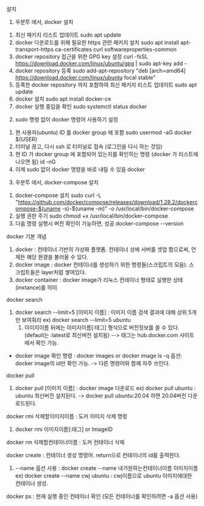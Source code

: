 설치 
 1. 우분투 에서, docker 설치
  1) 최신 패키지 리스트 업데이트
     sudo apt update
  2) docker 다운로드를 위해 필요한 https 관련 패키지 설치
     sudo apt install apt-transport-https ca-certificates curl softwareproperties-common
  3) docker repository 접근을 위한 GPG key 설정
     curl -fsSL https://download.docker.com/linux/ubuntu/gpg | sudo apt-key add -
  4) docker repository 등록
     sudo add-apt-repository "deb [arch=amd64] https://download.docker.com/linux/ubuntu focal stable"
  5) 등록한 docker repository 까지 포함하여 최신 패키지 리스트 업데이트
     sudo apt update
  6) docker 설치
     sudo apt install docker-ce
  7) docker 실행 중임을 확인
     sudo systemctl status docker

 2. sudo 명령 없이 docker 명령어 사용하기 설정
  1) 현 사용자(ubuntu) ID 를 docker group 에 포함
     sudo usermod -aG docker ${USER}
  2) 터미널 끊고, 다시 ssh 로 터미널로 접속 (로그인을 다시 하는 것임)
  3) 현 ID 가 docker group 에 포함되어 있는지를 확인하는 명령 (docker 가 리스트에 나오면 됨)
     id -nG
  4) 이제 sudo 없이 docker 명령을 바로 내릴 수 있음
     docker

 3. 우분투 에서, docker‑compose 설치
  1) docker‑compose 설치
     sudo curl -L "https://github.com/docker/compose/releases/download/1.28.2/dockercompose-$(uname -s)-$(uname -m)" -o /usr/local/bin/docker-compose
  2) 실행 권한 주기
     sudo chmod +x /usr/local/bin/docker-compose
  3) 다음 명령 실행시 버전 확인이 가능하면, 성공
     docker-compose --version


docker 기본 개념
 1. docker : 컨테이너 기반의 가상화 플랫폼. 컨테이너 상에 서버를 셋업 함으로써, 언제든 해당 환경을 불러올 수 있다.
 2. docker image : docker 컨테이너를 생성하기 위한 명령들(스크립트의 모음). 스크립트들은 layer처럼 쌓여있다.
 3. docker container : docker image가 리눅스 컨테이너 형태로 실행한 상태(inxtance)를 의미


 docker search
 1. docker search --limit=5 [이미지 이름] : 이미지 이름 검색 결과에 대해 상위 5개만 보여줘라
     ex) docker search --limit=5 ubuntu
    1) 이미지이름 뒤에는 이미지이름[:태그] 형식으로 버전정보를 쓸 수 있다. (default는 :latest로 최신버전 설치됨)
    --> 태그는 hub.docker.com 사이트에서 확인 가능.

* docker image 확인 명령 : docker images   or  docker image ls 
    -q 옵션: docker image의 id만 확인 가능. -> 다른 명령어와 함께 자주 쓰인다.

docker pull
1. docker pull [이미지 이름] : docker image 다운로드
    ex) docker pull ubuntu : ubuntu 최신버전 설치된다. -> docker pull ubuntu:20.04 하면 20.04버전 다운로드된다.


docker rmi 삭제할이미지이름 : 도커 이미지 삭제 명령
 1. docker rmi 이미지이름[:태그] or ImageID

docker rm 삭제할컨테이너이름 : 도커 컨테이너 삭제

docker create : 컨테이너 생성 명령어. return으로 컨테이너의 id를 출력한다.
 1. --name 옵션 사용 : docker create --name 내가원하는컨테이너이름 이미지이름
   ex) docker create --name cwj ubuntu : cwj이름으로 ubuntu 이미지에대한 컨테이너 생성.

docker ps : 현재 실행 중인 컨테이너 확인 (모든 컨테이너를 확인하려면 -a 옵션 사용)



